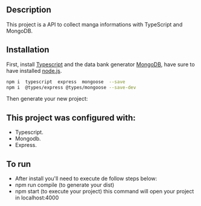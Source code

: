 ## Description
This project is a API to collect manga informations with TypeScript and MongoDB.

## Installation

First, install [Typescript](https://www.typescriptlang.org/) and the data bank generator [MongoDB](https://www.mongodb.com/cloud/atlas), have sure to have installed [node.js](https://nodejs.org/).

```bash
npm i  typescript  express  mongoose  --save
npm i  @types/express @types/mongoose --save-dev
```

Then generate your new project:

## This project was configured with:

 * Typescript.
 * Mongodb.
 * Express. 

 ## To run

 * After install you'll need to execute de follow steps below:
 * npm run compile (to generate your dist)
 * npm start (to execute your project) this command will open your project in localhost:4000